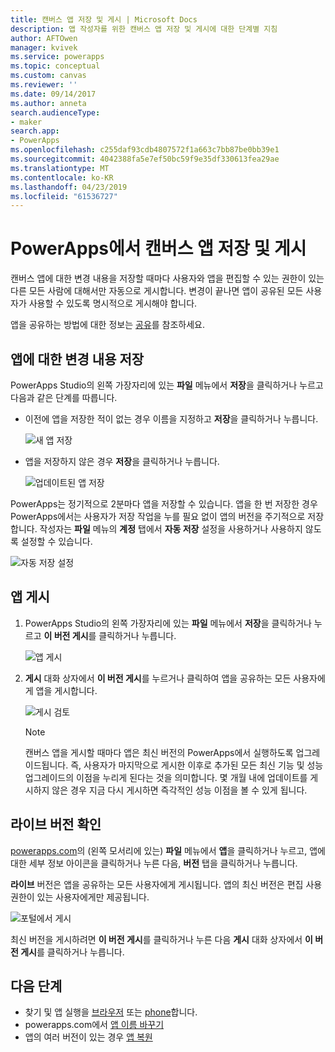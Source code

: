 ```yaml
---
title: 캔버스 앱 저장 및 게시 | Microsoft Docs
description: 앱 작성자를 위한 캔버스 앱 저장 및 게시에 대한 단계별 지침
author: AFTOwen
manager: kvivek
ms.service: powerapps
ms.topic: conceptual
ms.custom: canvas
ms.reviewer: ''
ms.date: 09/14/2017
ms.author: anneta
search.audienceType:
- maker
search.app:
- PowerApps
ms.openlocfilehash: c255daf93cdb4807572f1a663c7bb87be0bb39e1
ms.sourcegitcommit: 4042388fa5e7ef50bc59f9e35df330613fea29ae
ms.translationtype: MT
ms.contentlocale: ko-KR
ms.lasthandoff: 04/23/2019
ms.locfileid: "61536727"
---
```

# <a name="save-and-publish-a-canvas-app-in-powerapps"></a>PowerApps에서 캔버스 앱 저장 및 게시
캔버스 앱에 대한 변경 내용을 저장할 때마다 사용자와 앱을 편집할 수 있는 권한이 있는 다른 모든 사람에 대해서만 자동으로 게시합니다. 변경이 끝나면 앱이 공유된 모든 사용자가 사용할 수 있도록 명시적으로 게시해야 합니다.

앱을 공유하는 방법에 대한 정보는 [공유](share-app.md)를 참조하세요.

## <a name="save-changes-to-an-app"></a>앱에 대한 변경 내용 저장
PowerApps Studio의 왼쪽 가장자리에 있는 **파일** 메뉴에서 **저장**을 클릭하거나 누르고 다음과 같은 단계를 따릅니다.

* 이전에 앱을 저장한 적이 없는 경우 이름을 지정하고 **저장**을 클릭하거나 누릅니다.

    ![새 앱 저장](./media/save-publish-app/save-as.png)
* 앱을 저장하지 않은 경우 **저장**을 클릭하거나 누릅니다.  

    ![업데이트된 앱 저장](./media/save-publish-app/save-app.png)

PowerApps는 정기적으로 2분마다 앱을 저장할 수 있습니다. 앱을 한 번 저장한 경우 PowerApps에서는 사용자가 저장 작업을 누를 필요 없이 앱의 버전을 주기적으로 저장합니다. 작성자는 **파일** 메뉴의 **계정** 탭에서 **자동 저장** 설정을 사용하거나 사용하지 않도록 설정할 수 있습니다.

![자동 저장 설정](./media/save-publish-app/autosave.png)

## <a name="publish-an-app"></a>앱 게시
1. PowerApps Studio의 왼쪽 가장자리에 있는 **파일** 메뉴에서 **저장**을 클릭하거나 누르고 **이 버전 게시**를 클릭하거나 누릅니다.

    ![앱 게시](./media/save-publish-app/publish-app.png)
2. **게시** 대화 상자에서 **이 버전 게시**를 누르거나 클릭하여 앱을 공유하는 모든 사용자에게 앱을 게시합니다.

   ![게시 검토](./media/save-publish-app/publish-review.png)

   > [!NOTE]
   > 캔버스 앱을 게시할 때마다 앱은 최신 버전의 PowerApps에서 실행하도록 업그레이드됩니다. 즉, 사용자가 마지막으로 게시한 이후로 추가된 모든 최신 기능 및 성능 업그레이드의 이점을 누리게 된다는 것을 의미합니다. 몇 개월 내에 업데이트를 게시하지 않은 경우 지금 다시 게시하면 즉각적인 성능 이점을 볼 수 있게 됩니다.

## <a name="identify-the-live-version"></a>라이브 버전 확인
[powerapps.com](https://web.powerapps.com?utm_source=padocs&utm_medium=linkinadoc&utm_campaign=referralsfromdoc)의 (왼쪽 모서리에 있는) **파일** 메뉴에서 **앱**을 클릭하거나 누르고, 앱에 대한 세부 정보 아이콘을 클릭하거나 누른 다음, **버전** 탭을 클릭하거나 누릅니다.

**라이브** 버전은 앱을 공유하는 모든 사용자에게 게시됩니다. 앱의 최신 버전은 편집 사용 권한이 있는 사용자에게만 제공됩니다.

![포털에서 게시](./media/save-publish-app/publish-portal.png)

최신 버전을 게시하려면 **이 버전 게시**를 클릭하거나 누른 다음 **게시** 대화 상자에서 **이 버전 게시**를 클릭하거나 누릅니다.

## <a name="next-steps"></a>다음 단계
* 찾기 및 앱 실행을 [브라우저](../../user/run-app-browser.md) 또는 [phone](../../user/run-app-client.md)합니다.
* powerapps.com에서 [앱 이름 바꾸기](set-name-tile.md)
* 앱의 여러 버전이 있는 경우 [앱 복원](restore-an-app.md)

